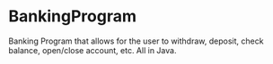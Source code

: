 # BankingProgram
Banking Program that allows for the user to withdraw, deposit, check balance, open/close account, etc. All in Java.
